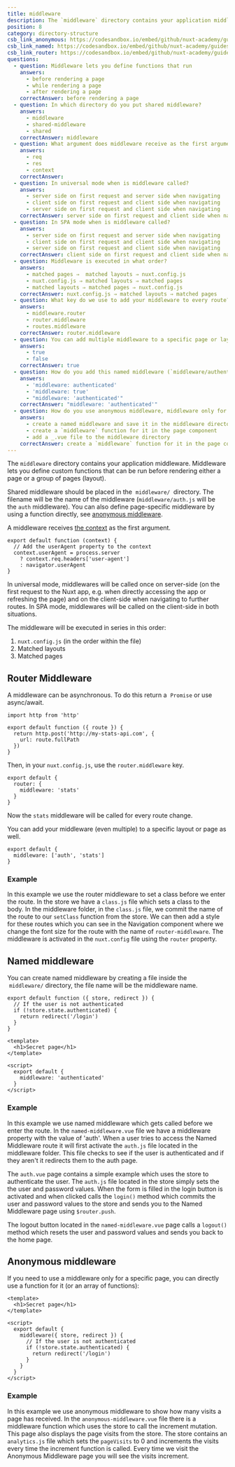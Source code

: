 ```yaml
---
title: middleware
description: The `middleware` directory contains your application middleware. Middleware lets you define custom functions that can be run before rendering either a page or a group of pages (layout).
position: 8
category: directory-structure
csb_link_anonymous: https://codesandbox.io/embed/github/nuxt-academy/guides-examples/tree/master/04_directory_structure/09_middleware_anonymous?fontsize=14&hidenavigation=1&theme=dark
csb_link_named: https://codesandbox.io/embed/github/nuxt-academy/guides-examples/tree/master/04_directory_structure/09_middleware_named?fontsize=14&hidenavigation=1&theme=dark
csb_link_router: https://codesandbox.io/embed/github/nuxt-academy/guides-examples/tree/master/04_directory_structure/09_middleware_router?fontsize=14&hidenavigation=1&theme=dark
questions:
  - question: Middleware lets you define functions that run
    answers:
      - before rendering a page
      - while rendering a page
      - after rendering a page
    correctAnswer: before rendering a page
  - question: In which directory do you put shared middleware?
    answers:
      - middleware
      - shared-middleware
      - shared
    correctAnswer: middleware
  - question: What argument does middleware receive as the first argument?
    answers:
      - req
      - res
      - context
    correctAnswer:
  - question: In universal mode when is middleware called?
    answers:
      - server side on first request and server side when navigating
      - client side on first request and client side when navigating
      - server side on first request and client side when navigating
    correctAnswer: server side on first request and client side when navigating
  - question: In SPA mode when is middleware called?
    answers:
      - server side on first request and server side when navigating
      - client side on first request and client side when navigating
      - server side on first request and client side when navigating
    correctAnswer: client side on first request and client side when navigating
  - question: Middleware is executed in what order?
    answers:
      - matched pages ⇒  matched layouts ⇒ nuxt.config.js
      - nuxt.config.js ⇒ matched layouts ⇒ matched pages
      - matched layouts ⇒ matched pages ⇒ nuxt.config.js
    correctAnswer: nuxt.config.js ⇒ matched layouts ⇒ matched pages
  - question: What key do we use to add your middleware to every route?
    answers:
      - middleware.router
      - router.middleware
      - routes.middleware
    correctAnswer: router.middleware
  - question: You can add multiple middleware to a specific page or layout?
    answers:
      - true
      - false
    correctAnswer: true
  - question: How do you add this named middleware (`middleware/authenticated.js`) to your page?
    answers:
      - 'middleware: authenticated'
      - 'middleware: true'
      - "middleware: 'authenticated'"
    correctAnswer: "middleware: 'authenticated'"
  - question: How do you use anonymous middleware, middleware only for a specific page?
    answers:
      - create a named middleware and save it in the middleware directory
      - create a `middleware` function for it in the page component
      - add a _.vue file to the middleware directory
    correctAnswer: create a `middleware` function for it in the page component
---
```


The `middleware` directory contains your application middleware. Middleware lets you define custom functions that can be run before rendering either a page or a group of pages (layout).

Shared middleware should be placed in the  `middleware/`  directory. The filename will be the name of the middleware (`middleware/auth.js` will be the `auth` middleware). You can also define page-specific middleware by using a function directly, see [anonymous middleware](/guides/components-glossary/pages-middleware#anonymous-middleware).

A middleware receives [the context](/guides/internals-glossary/context) as the first argument.

```js{}[middleware/user-agent.js]
export default function (context) {
  // Add the userAgent property to the context
  context.userAgent = process.server
    ? context.req.headers['user-agent']
    : navigator.userAgent
}
```

In universal mode, middlewares will be called once on server-side (on the first request to the Nuxt app, e.g. when directly accessing the app or refreshing the page) and on the client-side when navigating to further routes. In SPA mode, middlewares will be called on the client-side in both situations.

The middleware will be executed in series in this order:

1. `nuxt.config.js` (in the order within the file)
2. Matched layouts
3. Matched pages

## Router Middleware

A middleware can be asynchronous. To do this return a  `Promise` or use async/await.

```js{}[middleware/stats.js]
import http from 'http'

export default function ({ route }) {
  return http.post('http://my-stats-api.com', {
    url: route.fullPath
  })
}
```

Then, in your `nuxt.config.js`, use the `router.middleware` key.

```js{}[nuxt.config.js]
export default {
  router: {
    middleware: 'stats'
  }
}
```

Now the `stats` middleware will be called for every route change.

You can add your middleware (even multiple) to a specific layout or page as well.

```js{}[pages/index.vue / layouts/default.vue]
export default {
  middleware: ['auth', 'stats']
}
```

### Example

In this example we use the router middleware to set a class before we enter the route. In the store we have a `class.js` file which sets a class to the body. In the middleware folder, in the `class.js` file, we commit the name of the route to our `setClass` function from the store. We can then add a style for these routes which you can see in the Navigation component where we change the font size for the route with the name of `router-middleware`. The middleware is activated in the `nuxt.config` file using the `router` property.

<app-modal>
  <code-sandbox  :src="csb_link_router"></code-sandbox>
</app-modal>

## Named middleware

You can create named middleware by creating a file inside the  `middleware/` directory, the file name will be the middleware name.

```js{}[middleware/authenticated.js]
export default function ({ store, redirect }) {
  // If the user is not authenticated
  if (!store.state.authenticated) {
    return redirect('/login')
  }
}
```

```html{}[pages/secret.vue]
<template>
  <h1>Secret page</h1>
</template>

<script>
  export default {
    middleware: 'authenticated'
  }
</script>
```

### Example

In this example we use named middleware which gets called before we enter the route. In the `named-middleware.vue` file we have a middleware property with the value of 'auth'. When a user tries to access the Named Middleware route it will first activate the `auth.js` file located in the middleware folder. This file checks to see if the user is authenticated and if they aren't it redirects them to the auth page.

The `auth.vue` page contains a simple example which uses the store to authenticate the user. The `auth.js` file located in the store simply sets the the user and password values. When the form is filled in the login button is activated and when clicked calls the `login()` method which commits the user and password values to the store and sends you to the Named Middleware page using `$router.push`.

The logout button located in the `named-middleware.vue` page calls a `logout()` method which resets the user and password values and sends you back to the home page.

<app-modal>
  <code-sandbox  :src="csb_link_named"></code-sandbox>
</app-modal>

## Anonymous middleware

If you need to use a middleware only for a specific page, you can directly use a function for it (or an array of functions):

```html{}[pages/secret.vue]
<template>
  <h1>Secret page</h1>
</template>

<script>
  export default {
    middleware({ store, redirect }) {
      // If the user is not authenticated
      if (!store.state.authenticated) {
        return redirect('/login')
      }
    }
  }
</script>
```

### Example

In this example we use anonymous middleware to show how many visits a page has received. In the `anonymous-middleware.vue` file there is a middleware function which uses the store to call the increment mutation. This page also displays the page visits from the store. The store contains an `analytics.js` file which sets the `pageVisits` to 0 and increments the visits every time the increment function is called. Every time we visit the Anonymous Middleware page you will see the visits increment.

<app-modal>
  <code-sandbox  :src="csb_link_anonymous"></code-sandbox>
</app-modal>

<quiz :questions="questions"></quiz>
